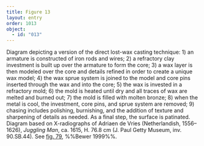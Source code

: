 ```yaml
---
title: Figure 13
layout: entry
order: 1013
object:
  - id: "013"
---
```


Diagram depicting a version of the direct lost-wax casting technique: 1) an armature is constructed of iron rods and wires; 2) a refractory clay investment is built up over the armature to form the core; 3) a wax layer is then modeled over the core and details refined in order to create a unique wax model; 4) the wax sprue system is joined to the model and core pins inserted through the wax and into the core; 5) the wax is invested in a refractory mold; 6) the mold is heated until dry and all traces of wax are melted and burned out; 7) the mold is filled with molten bronze; 8) when the metal is cool, the investment, core pins, and sprue system are removed; 9) chasing includes polishing, burnishing, and the addition of texture and sharpening of details as needed. As a final step, the surface is patinated. Diagram based on X-radiographs of Adriaen de Vries (Netherlandish, 1556–1626), *Juggling Man*, ca. 1615, H. 76.8 cm (J. Paul Getty Museum, inv. 90.SB.44). See [fig. 79](/visual-atlas/079/), %%Bewer 1999%%.
